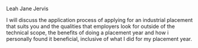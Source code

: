 Leah Jane Jervis

I will discuss the application process of applying for an industrial placement that suits you and the qualities that employers look for outside of the technical scope, the benefits of doing a placement year and how i personally found it beneficial, inclusive of what I did for my placement year.